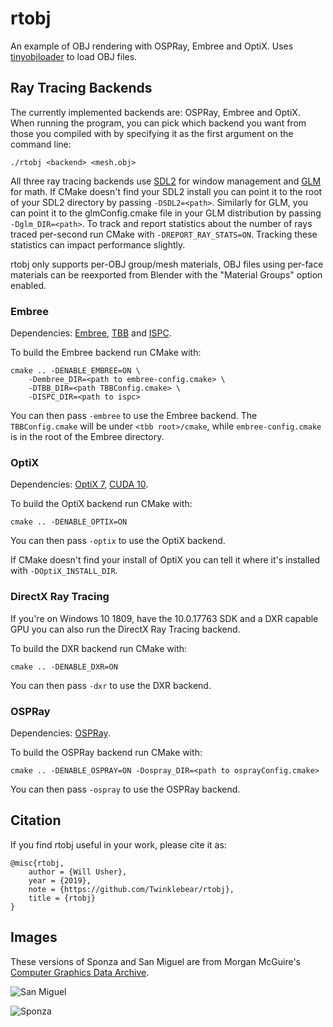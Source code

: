 # rtobj

An example of OBJ rendering with OSPRay, Embree and OptiX.
Uses [tinyobjloader](https://github.com/syoyo/tinyobjloader) to load OBJ files.

## Ray Tracing Backends  

The currently implemented backends are: OSPRay, Embree and OptiX.
When running the program, you can pick which backend you want from
those you compiled with by specifying it as the first argument on
the command line:

```
./rtobj <backend> <mesh.obj>
```

All three ray tracing backends use [SDL2](https://www.libsdl.org/index.php) for window management
and [GLM](https://glm.g-truc.net/0.9.9/index.html) for math.
If CMake doesn't find your SDL2 install you can point it to the root
of your SDL2 directory by passing `-DSDL2=<path>`.
Similarly for GLM, you can point it to the glmConfig.cmake file
in your GLM distribution by passing `-Dglm_DIR=<path>`.
To track and report statistics about the number of rays traced per-second
run CMake with `-DREPORT_RAY_STATS=ON`. Tracking these statistics can
impact performance slightly.


rtobj only supports per-OBJ group/mesh materials, OBJ files using per-face materials
can be reexported from Blender with the "Material Groups" option enabled.

### Embree

Dependencies: [Embree](https://embree.github.io/),
[TBB](https://www.threadingbuildingblocks.org/) and [ISPC](https://ispc.github.io/).

To build the Embree backend run CMake with:

```
cmake .. -DENABLE_EMBREE=ON \
	-Dembree_DIR=<path to embree-config.cmake> \
	-DTBB_DIR=<path TBBConfig.cmake> \
	-DISPC_DIR=<path to ispc>
```

You can then pass `-embree` to use the Embree backend. The `TBBConfig.cmake` will
be under `<tbb root>/cmake`, while `embree-config.cmake` is in the root of the
Embree directory.

### OptiX

Dependencies: [OptiX 7](https://developer.nvidia.com/optix), [CUDA 10](https://developer.nvidia.com/cuda-zone).

To build the OptiX backend run CMake with:

```
cmake .. -DENABLE_OPTIX=ON
```

You can then pass `-optix` to use the OptiX backend.

If CMake doesn't find your install of OptiX you can tell it where
it's installed with `-DOptiX_INSTALL_DIR`.

### DirectX Ray Tracing

If you're on Windows 10 1809, have the 10.0.17763 SDK and a DXR capable GPU you can also run
the DirectX Ray Tracing backend.

To build the DXR backend run CMake with:

```
cmake .. -DENABLE_DXR=ON
```

You can then pass `-dxr` to use the DXR backend.

### OSPRay

Dependencies: [OSPRay](http://www.ospray.org/).

To build the OSPRay backend run CMake with:

```
cmake .. -DENABLE_OSPRAY=ON -Dospray_DIR=<path to osprayConfig.cmake>
```

You can then pass `-ospray` to use the OSPRay backend.

## Citation

If you find rtobj useful in your work, please cite it as:

```
@misc{rtobj,
	author = {Will Usher},
	year = {2019},
	note = {https://github.com/Twinklebear/rtobj},
	title = {rtobj}
} 
```

## Images

These versions of Sponza and San Miguel are from Morgan McGuire's [Computer Graphics Data Archive](https://casual-effects.com/data/).

![San Miguel](https://i.imgur.com/rhzcwaC.png)

![Sponza](https://i.imgur.com/RxNP15S.png)

